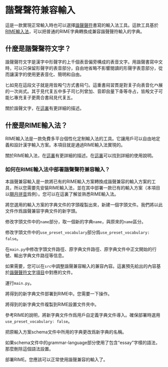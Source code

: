 # 諧聲聲符兼容輸入

這是一款實現正常輸入時也可以選擇[諧聲聲符](https://github.com/Gs-Linguashop/sino-phonographics.git)書寫的輸入法工具。這款工具基於[RIME輸入法](https://rime.im)，可以把普通的RIME字典轉換成兼容諧聲聲符輸入的字典。

## 什麼是諧聲聲符文字？

諧聲聲符文字是漢字中形聲字的上千個表音偏旁構成的表音文字。用諧聲書寫中文時，可以只保留形聲字的表音部分，自由地省略不影響閱讀的形聲字表意部分，從而讓漢字的使用更表音化、簡明和自由。

匕如見在這段文子就是用皆殸勺方式書舄勺。這重書舄習貫是對𦰩子向表音化癶展的一次尚式。其于見代𦰩五中多子司匕列曾加、音即囪量下夅等寺占，皆殸文子可能匕專充𦰩子更啇合書舄見代𦰩五。

關於諧聲文字，在[這裏](https://github.com/Gs-Linguashop/sino-phonographics.git)有更詳細的描述。

## 什麼是RIME輸入法？

RIME輸入法是一款免費多平台個性化定制輸入法的工具。它讓用戶可以自由地定義和設計漢字輸入方案。本項目就是通過RIME輸入法實現的。

關於RIME輸入法，在[這裏](https://rime.im)有更詳細的描述。在[這裏](https://github.com/rime/home/wiki/RimeWithSchemata)可以找到詳細的使用說明。

### 如何在RIME輸入法中部署諧聲聲符兼容輸入？

本諧聲兼容輸入是一款將已有的RIME輸入方案轉換成諧聲兼容的輸入方案的工具，所以您需要先安裝RIME輸入法，並在其中部署一款已有的輸入方案（本項目以[朙月拼音](https://github.com/rime/rime-luna-pinyin)爲例）。您可以在這裏了解並熟悉RIME輸入法。

將您選用的輸入方案的字典文件的字頭複製出來，新建一個字頭文件。我們將以此文件作爲諧聲兼容字典文件的新字頭。

修改字頭文件中的`name`部分，取一個新的字典`name`，與原來的`name`區分。

修改字頭文件中的`use_preset_vocabulary`部分爲`use_preset_vocabulary: false`。

在`main.py`中修改字頭文件路徑、原字典文件路徑、原字典文件中正文開始的行號、輸出字典文件路徑等信息。

如果需要，您可以在`src`中調整諧聲兼容輸入的兼容內容。這裏預先給出的內容基於[諧聲聲符文字項目](https://github.com/Gs-Linguashop/sino-phonographics.git)中對應的文件。

運行`main.py`。

將得到的新字典文件部署到RIME中。您需要一下操作。

將得到的新字典文件複製到RIME設置文件夾中。

參考RIME的說明，將新字典文件作爲用戶自定義字典文件導入。確保部署時選用`use_preset_vocabulary: false`。

把原輸入方案schema文件中所用的字典更改爲新字典的名稱。

如果schema文件中的grammar-language部分使用了包含“essay”字樣的語法，那麼刪除這個語法設置。

部署RIME。您應該可以正常使用諧聲兼容的輸入了。